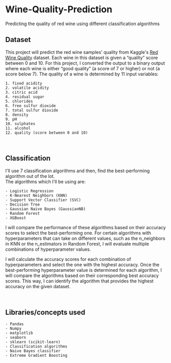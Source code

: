 # Wine-Quality-Prediction
Predicting the quality of red wine using different classification algorithms

## Dataset
This project will predict the red wine samples' quality from Kaggle's [Red Wine Quality](http://www.kaggle.com/datasets/uciml/red-wine-quality-cortez-et-al-2009) dataset. Each wine in this dataset is given a “quality” score between 0 and 10. For this project, I converted the output to a binary output where each wine is either “good quality” (a score of 7 or higher) or not (a score below 7). The quality of a wine is determined by 11 input variables:
```
1. fixed acidity
2. volatile acidity
3. citric acid
4. residual sugar
5. chlorides
6. free sulfur dioxide
7. total sulfur dioxide
8. density
9. pH
10. sulphates
11. alcohol
12. quality (score between 0 and 10)
```
<br>

## Classification 
I'll use 7 classification algorithms and then, find the best-performing algorithm out of the lot.
<br>
The algorithms which I'll be using are:

```
- Logistic Regression
- K-Nearest Neighbors (KNN)
- Support Vector Classifier (SVC)
- Decision Tree
- Gaussian Naive Bayes (GaussianNB)
- Random Forest 
- XGBoost
```

I will compare the performance of these algorithms based on their accuracy scores to select the best-performing one. For certain algorithms with hyperparameters that can take on different values, such as the n_neighbors in KNN or the n_estimators in Random Forest, I will evaluate multiple combinations of hyperparameter values.

I will calculate the accuracy scores for each combination of hyperparameters and select the one with the highest accuracy. Once the best-performing hyperparameter value is determined for each algorithm, I will compare the algorithms based on their corresponding best accuracy scores. This way, I can identify the algorithm that provides the highest accuracy on the given dataset.

<br>

## Libraries/concepts used
```
- Pandas
- Numpy
- matplotlib
- seaborn
- sklearn (scikit-learn)
- Classification algorithms
- Naive Bayes classifier
- Extreme Gradient Boosting
```
